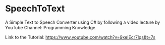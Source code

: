 # SpeechToText
A Simple Text to Speech Converter using C# by following a video lecture by YouTube Channel: Programming Knowledge.

Link to the Tutorial:
https://www.youtube.com/watch?v=9xeIEcr7lqs&t=7s
